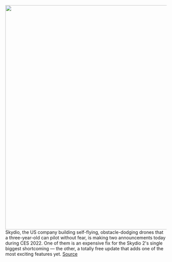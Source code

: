 <img src='https://cdn.vox-cdn.com/thumbor/tIeN_xl3BGL-QoAiAw3sdji3f6M=/0x0:2040x1360/1200x800/filters:focal(857x517:1183x843)/cdn.vox-cdn.com/uploads/chorus_image/image/70345512/vpavic_220103_4953_0016.0.jpg' width='700px' /><br/>
Skydio, the US company building self-flying, obstacle-dodging drones that a three-year-old can pilot without fear, is making two announcements today during CES 2022. One of them is an expensive fix for the Skydio 2's single biggest shortcoming — the other, a totally free update that adds one of the most exciting features yet.
<a href='https://www.theverge.com/2022/1/4/22866022/skydio-2-plus-drone-keyframe-free-update-price-specs-release'> Source <a/>